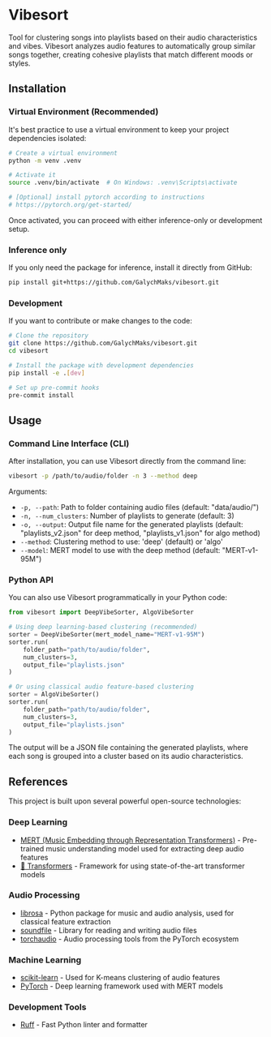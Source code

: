 # Vibesort

Tool for clustering songs into playlists based on their audio characteristics and vibes. Vibesort analyzes audio features to automatically group similar songs together, creating cohesive playlists that match different moods or styles.

## Installation

### Virtual Environment (Recommended)

It's best practice to use a virtual environment to keep your project dependencies isolated:

```bash
# Create a virtual environment
python -m venv .venv

# Activate it
source .venv/bin/activate  # On Windows: .venv\Scripts\activate

# [Optional] install pytorch according to instructions
# https://pytorch.org/get-started/
```

Once activated, you can proceed with either inference-only or development setup.

### Inference only

If you only need the package for inference, install it directly from GitHub:

```bash
pip install git+https://github.com/GalychMaks/vibesort.git
```

### Development

If you want to contribute or make changes to the code:

```bash
# Clone the repository
git clone https://github.com/GalychMaks/vibesort.git
cd vibesort

# Install the package with development dependencies
pip install -e .[dev]

# Set up pre-commit hooks
pre-commit install
```

## Usage

### Command Line Interface (CLI)

After installation, you can use Vibesort directly from the command line:

```bash
vibesort -p /path/to/audio/folder -n 3 --method deep
```

Arguments:

- `-p, --path`: Path to folder containing audio files (default: "data/audio/")
- `-n, --num_clusters`: Number of playlists to generate (default: 3)
- `-o, --output`: Output file name for the generated playlists (default: "playlists_v2.json" for deep method, "playlists_v1.json" for algo method)
- `--method`: Clustering method to use: 'deep' (default) or 'algo'
- `--model`: MERT model to use with the deep method (default: "MERT-v1-95M")

### Python API

You can also use Vibesort programmatically in your Python code:

```python
from vibesort import DeepVibeSorter, AlgoVibeSorter

# Using deep learning-based clustering (recommended)
sorter = DeepVibeSorter(mert_model_name="MERT-v1-95M")
sorter.run(
    folder_path="path/to/audio/folder",
    num_clusters=3,
    output_file="playlists.json"
)

# Or using classical audio feature-based clustering
sorter = AlgoVibeSorter()
sorter.run(
    folder_path="path/to/audio/folder",
    num_clusters=3,
    output_file="playlists.json"
)
```

The output will be a JSON file containing the generated playlists, where each song is grouped into a cluster based on its audio characteristics.

## References

This project is built upon several powerful open-source technologies:

### Deep Learning

- [MERT (Music Embedding through Representation Transformers)](https://huggingface.co/m-a-p/MERT-v1-95M) - Pre-trained music understanding model used for extracting deep audio features
- [🤗 Transformers](https://github.com/huggingface/transformers) - Framework for using state-of-the-art transformer models

### Audio Processing

- [librosa](https://librosa.org/) - Python package for music and audio analysis, used for classical feature extraction
- [soundfile](https://github.com/bastibe/python-soundfile) - Library for reading and writing audio files
- [torchaudio](https://pytorch.org/audio) - Audio processing tools from the PyTorch ecosystem

### Machine Learning

- [scikit-learn](https://scikit-learn.org/) - Used for K-means clustering of audio features
- [PyTorch](https://pytorch.org/) - Deep learning framework used with MERT models

### Development Tools

- [Ruff](https://github.com/astral-sh/ruff) - Fast Python linter and formatter
